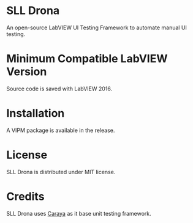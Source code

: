 # SLL Drona
An open-source LabVIEW UI Testing Framework to automate manual UI testing.

# Minimum Compatible LabVIEW Version
Source code is saved with LabVIEW 2016.

# Installation
A VIPM package is available in the release.

# License
SLL Drona is distributed under MIT license.

# Credits
SLL Drona uses [Caraya](https://github.com/JKISoftware/Caraya) as it base unit testing framework.
